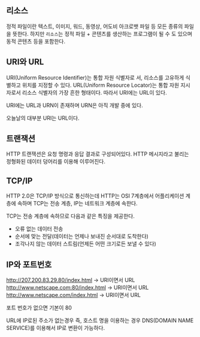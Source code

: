 ## 리소스

정적 파일이란 텍스트, 이미지, 워드, 동영상, 어도비 아크로뱃 파일 등 모든 종류의 파일을 뜻한다. 하지만 `리소스`는 정적 파일 + 콘텐츠를 생산하는 프로그램이 될 수 도 있으며
동적 콘텐츠 등을 포함한다.

## URI와 URL

URI(Uniform Resource Identifier)는 통합 자원 식별자로 서, 리소스를 고유하게 식별하고 위치를 지정할 수 있다. URL(Uniform Resource Locator)는 
통합 자원 지시자로서 리소스 식별자의 가장 흔한 형태이다. 따라서 URI에는 URL이 있다.

URI에는 URL과 URN이 존재하며 URN은 아직 개발 중에 있다.

오늘날의 대부분 URI는 URL이다.

## 트랜잭션

HTTP 트랜잭션은 요청 명령과 응답 결과로 구성되어있다. HTTP 메시지라고 불리는 정형화된 데이터 덩어리를 이용해 이루어진다.

## TCP/IP

HTTP 2.0은 TCP/IP 방식으로 통신하는데 HTTP는 OSI 7계층에서 어플리케이션 계층에 속하며 TCP는 전송 계층, IP는 네트워크 계층에 속한다.

TCP는 전송 계층에 속하므로 다음과 같은 특징을 제공한다.

- 오류 없는 데이터 전송
- 순서에 맞는 전달(데이터는 언제나 보내진 순서대로 도착한다)
- 조각나지 않는 데이터 스트림(언제든 어떤 크기로든 보낼 수 있다)

## IP와 포트번호

http://207.200.83.29.80/index.html -> URI이면서 URL
http://www.netscape.com:80/index.html -> URI이면서 URL
http://www.netscape.com/index.html -> URI이면서 URL

포트 번호가 없으면 기본이 80

URL에 IP로된 주소가 없는경우 즉, 호스트 명을 이용하는 경우 DNS(DOMAIN NAME SERVICE)를 이용해서 IP로 변환이 가능하다.
